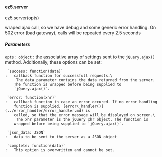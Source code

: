#### ez5.server

ez5.server(opts)

wraped ajax call, so we have debug and some generic error handling. On
502 error (bad gateway), calls will be repeated every 2.5 seconds

##### Parameters

 `opts: object`
:   the associative array of settings sent to the `jQuery.ajax()`
    method. Additionally, these options can be set:

     `success: function(data)`
    :   callback function for successfull requests.\
         The data parameter contains the data returned from the server.
        The function is wrapped before being supplied to
        `jQuery.ajax()`.

     `error: function(xhr)`
    :   callback function in case an error occured. If no error handling
        function is supplied, [error\_handler()](../error_handler/error_handler.md) is
        called, so that the error message will be displayed on screen.\
         The xhr parameter is the jQuery xhr object. The function is
        wrapped before being supplied to `jQuery.ajax()`.

     `json_data: JSON`
    :   data to be sent to the server as a JSON object

     `complete: function(data)`
    :   This option is overwritten and cannot be set.

